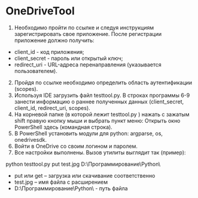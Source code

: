 # OneDriveTool
1.  Необходимо пройти по ссылке и следуя инструкциям зарегистрировать свое приложение. После регистрации приложение должно получить:
- client_id - код приложения;
- client_secret - пароль или открытый ключ;
- redirect_uri - URL-адреса перенаправления (указывается пользователем).
2. Пройдя по ссылке необходимо определить область аутентификации (scopes).
3. Используя IDE загрузить файл testtool.py. В строках программы 6-9 занести информацию о раннее полученных данных (client_secret, client_id, redirect_uri,  scopes).
4. На корневой папке (в которой лежит testtool.py ) нажать с зажатым shift правую кнопку мыши и выбрать пункт меню: Открыть окно PowerShell здесь (командная строка).
5. В PowerShell установить модули для python: argparse, os, onedrivesdk.
6. Войти в OneDrive со своим логином и паролем.
7. Все настройки выполнены. Вызов утилиты выглядит так (пример):

python testtool.py put test.jpg D:\Программирование\Python\

- put или get – загрузка или скачивание соответственно
-  test.jpg – имя файла с расширением
- D:\Программирование\Python\ - путь файла
